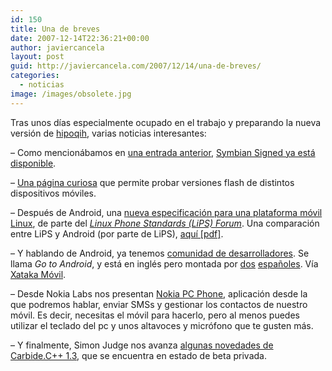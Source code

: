 ```yaml
---
id: 150
title: Una de breves
date: 2007-12-14T22:36:21+00:00
author: javiercancela
layout: post
guid: http://javiercancela.com/2007/12/14/una-de-breves/
categories:
  - noticias
image: /images/obsolete.jpg
---
```

Tras unos días especialmente ocupado en el trabajo y preparando la nueva versión de [hipoqih](http://hipoqih.com), varias noticias interesantes:

&#8211; Como mencionábamos en [una entrada anterior](http://javiercancela.com/2007/11/29/firma-de-aplicaciones-en-symbian-novedades-en-symbian-signed/), [Symbian Signed ya está disponible](http://www.symbian.com/news/pr/2007/pr20079685.html "Symbian’s Improved Developer Signing Processes are now available").

&#8211; [Una página curiosa](http://www.tryphone.com/home.seam "TryPhone beta") que permite probar versiones flash de distintos dispositivos móviles.

&#8211; Después de Android, una [nueva especificación para una plataforma móvil Linux](http://www.engadget.com/2007/12/08/lips-forum-finalizes-release-1-0-specifications-take-that-oh/ "LiPS Forum finalizes Release 1.0 specifications -- take that, OHA"), de parte del [_Linux Phone Standards (LiPS) Forum_](http://lipsforum.org/). Una comparación entre LiPS y Android (por parte de LiPS), [aquí [pdf]](http://www.lipsforum.org/downloads/lips_android_qna_111207.pdf "Q&A - LiPS and Android/OHA").

&#8211; Y hablando de Android, ya tenemos [comunidad de desarrolladores](http://www.gotoandroid.com/ "Go to Android"). Se llama _Go to Android_, y está en inglés pero montada por [dos](http://fdelpozo.com.es/ "Blog personal de fdelpozo") [españoles](http://5lineas.com/ "5l�neas"). Vía [Xataka Móvil](http://www.xatakamovil.com/2007/12/11-go-to-android-nace-una-comunidad-de-desarrolladores "Go to Android, nace una comunidad de desarrolladores").

&#8211; Desde Nokia Labs nos presentan [Nokia PC Phone](http://www.nokia.com/betalabs/pcphone "Nokia - PC Phone"), aplicación desde la que podremos hablar, enviar SMSs y gestionar los contactos de nuestro móvil. Es decir, necesitas el móvil para hacerlo, pero al menos puedes utilizar el teclado del pc y unos altavoces y micrófono que te gusten más.

&#8211; Y finalmente, Simon Judge nos avanza [algunas novedades de Carbide.C++ 1.3](http://mobilephonedevelopment.com/archives/515 "Carbide.c++ 1.3 Beta"), que se encuentra en estado de beta privada.
